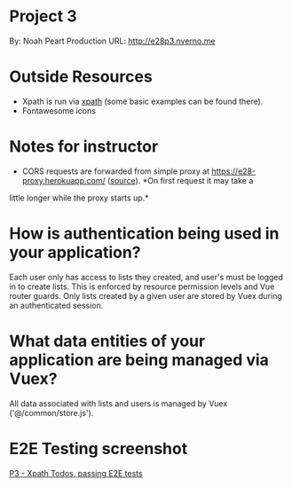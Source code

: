 

# Project 3

By: Noah Peart
Production URL: <http://e28p3.nverno.me>


# Outside Resources

-   Xpath is run via [xpath](https://preview.npmjs.com/package/xpath) (some basic examples can be found there).
-   Fontawesome icons


# Notes for instructor

-   CORS requests are forwarded from simple proxy at
    <https://e28-proxy.herokuapp.com/> ([source](https://github.com/nverno/e28-proxy)).  \*On first request it may take a

little longer while the proxy starts up.\*


# How is authentication being used in your application?

Each user only has access to lists they created, and user's must be logged in to
create lists.  This is enforced by resource permission levels and Vue router
guards.  Only lists created by a given user are stored by Vuex during an
authenticated session.


# What data entities of your application are being managed via Vuex?

All data associated with lists and users is managed by Vuex ('@/common/store.js').


# E2E Testing screenshot

[P3 - Xpath Todos, passing E2E tests](./tests/e2e-tests.png)

